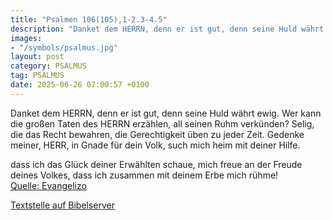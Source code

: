 ```yaml
---
title: "Psalmen 106(105),1-2.3-4.5"
description: "Danket dem HERRN, denn er ist gut, denn seine Huld währt ewig. Wer kann die großen Taten des HERRN erzählen, all seinen Ruhm verkünden? Selig, die das Recht bewahren, die Gerechtigkeit üben zu jeder Zeit. Gedenke meiner, HERR, in Gnade für dein Volk, such mich heim mit deiner Hil...."
images:
- "/symbols/psalmus.jpg"
layout: post
category: PSALMUS
tag: PSALMUS
date: 2025-06-26 07:00:57 +0100
---
```

Danket dem HERRN, denn er ist gut, denn seine Huld währt ewig.
Wer kann die großen Taten des HERRN erzählen, all seinen Ruhm verkünden?
Selig, die das Recht bewahren, die Gerechtigkeit üben zu jeder Zeit.
Gedenke meiner, HERR, in Gnade für dein Volk, such mich heim mit deiner Hilfe.<!--more-->

dass ich das Glück deiner Erwählten schaue, mich freue an der Freude deines Volkes, dass ich zusammen mit deinem Erbe mich rühme!<br>
[Quelle: Evangelizo](https://evangeliumtagfuertag.org/DE/gospel)

[Textstelle auf Bibelserver](https://www.bibleserver.com/EU/ps106(105),1-2.3-4.5)
